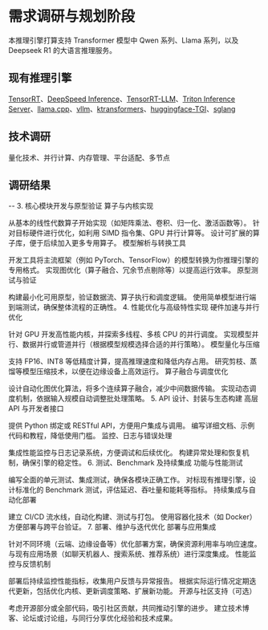# 需求调研与规划阶段
本推理引擎打算支持 Transformer 模型中 Qwen 系列、Llama 系列，以及 Deepseek R1 的大语言推理服务。

## 现有推理引擎
[TensorRT](https://github.com/NVIDIA/TensorRT)、[DeepSpeed Inference](https://github.com/deepspeedai/DeepSpeed?tab=readme-ov-file)、[TensorRT-LLM](https://github.com/NVIDIA/TensorRT-LLM/tree/release/0.5.0)、[Triton Inference Server](https://github.com/triton-inference-server/server)、[llama.cpp](https://github.com/ggml-org/llama.cpp)、[vllm](https://github.com/vllm-project/vllm)、[ktransformers](https://github.com/kvcache-ai/ktransformers/blob/main/README_ZH.md)、[huggingface-TGI](https://github.com/huggingface/text-generation-inference)、[sglang](https://github.com/sgl-project/sglang)


## 技术调研
量化技术、并行计算、内存管理、平台适配、多节点

## 调研结果




--
3. 核心模块开发与原型验证
算子与内核实现

从基本的线性代数算子开始实现（如矩阵乘法、卷积、归一化、激活函数等）。
针对目标硬件进行优化，如利用 SIMD 指令集、GPU 并行计算等。
设计可扩展的算子库，便于后续加入更多专用算子。
模型解析与转换工具

开发工具将主流框架（例如 PyTorch、TensorFlow）的模型转换为你推理引擎的专用格式。
实现图优化（算子融合、冗余节点剔除等）以提高运行效率。
原型测试与验证

构建最小化可用原型，验证数据流、算子执行和调度逻辑。
使用简单模型进行端到端测试，确保整体流程的正确性。
4. 性能优化与高级特性实现
硬件加速与并行优化

针对 GPU 开发高性能内核，并探索多线程、多核 CPU 的并行调度。
实现模型并行、数据并行或管道并行（根据模型规模选择合适的并行策略）。
模型量化与压缩

支持 FP16、INT8 等低精度计算，提高推理速度和降低内存占用。
研究剪枝、蒸馏等模型压缩技术，以便在边缘设备上高效运行。
算子融合与调度优化

设计自动化图优化算法，将多个连续算子融合，减少中间数据传输。
实现动态调度机制，依据输入规模自动调整批处理策略。
5. API 设计、封装与生态构建
高层 API 与开发者接口

提供 Python 绑定或 RESTful API，方便用户集成与调用。
编写详细文档、示例代码和教程，降低使用门槛。
监控、日志与错误处理

集成性能监控与日志记录系统，方便调试和后续优化。
构建异常处理和恢复机制，确保引擎的稳定性。
6. 测试、Benchmark 及持续集成
功能与性能测试

编写全面的单元测试、集成测试，确保各模块正确工作。
对标现有推理引擎，设计标准化的 Benchmark 测试，评估延迟、吞吐量和能耗等指标。
持续集成与自动化部署

建立 CI/CD 流水线，自动化构建、测试与打包。
使用容器化技术（如 Docker）方便部署与跨平台验证。
7. 部署、维护与迭代优化
部署与应用集成

针对不同环境（云端、边缘设备等）优化部署方案，确保资源利用率与响应速度。
与现有应用场景（如聊天机器人、搜索系统、推荐系统）进行深度集成。
性能监控与反馈机制

部署后持续监控性能指标，收集用户反馈与异常报告。
根据实际运行情况定期迭代更新，包括优化内核、更新调度策略、扩展新功能。
开源与社区支持（可选）

考虑开源部分或全部代码，吸引社区贡献，共同推动引擎的进步。
建立技术博客、论坛或讨论组，与同行分享优化经验和技术成果。
